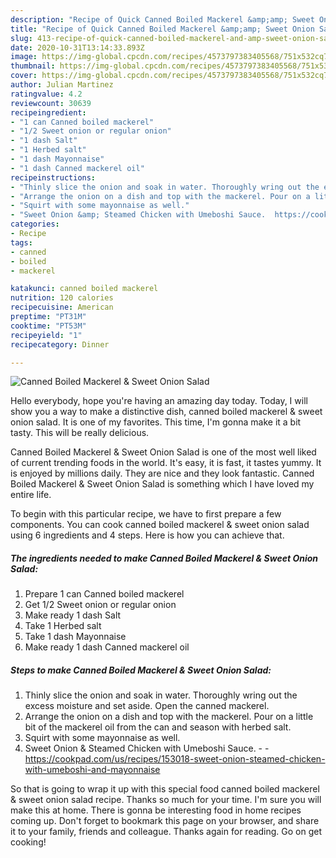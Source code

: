 ```yaml
---
description: "Recipe of Quick Canned Boiled Mackerel &amp;amp; Sweet Onion Salad"
title: "Recipe of Quick Canned Boiled Mackerel &amp;amp; Sweet Onion Salad"
slug: 413-recipe-of-quick-canned-boiled-mackerel-and-amp-sweet-onion-salad
date: 2020-10-31T13:14:33.893Z
image: https://img-global.cpcdn.com/recipes/4573797383405568/751x532cq70/canned-boiled-mackerel-sweet-onion-salad-recipe-main-photo.jpg
thumbnail: https://img-global.cpcdn.com/recipes/4573797383405568/751x532cq70/canned-boiled-mackerel-sweet-onion-salad-recipe-main-photo.jpg
cover: https://img-global.cpcdn.com/recipes/4573797383405568/751x532cq70/canned-boiled-mackerel-sweet-onion-salad-recipe-main-photo.jpg
author: Julian Martinez
ratingvalue: 4.2
reviewcount: 30639
recipeingredient:
- "1 can Canned boiled mackerel"
- "1/2 Sweet onion or regular onion"
- "1 dash Salt"
- "1 Herbed salt"
- "1 dash Mayonnaise"
- "1 dash Canned mackerel oil"
recipeinstructions:
- "Thinly slice the onion and soak in water. Thoroughly wring out the excess moisture and set aside. Open the canned mackerel."
- "Arrange the onion on a dish and top with the mackerel. Pour on a little bit of the mackerel oil from the can and season with herbed salt."
- "Squirt with some mayonnaise as well."
- "Sweet Onion &amp; Steamed Chicken with Umeboshi Sauce.  https://cookpad.com/us/recipes/153018-sweet-onion-steamed-chicken-with-umeboshi-and-mayonnaise"
categories:
- Recipe
tags:
- canned
- boiled
- mackerel

katakunci: canned boiled mackerel 
nutrition: 120 calories
recipecuisine: American
preptime: "PT31M"
cooktime: "PT53M"
recipeyield: "1"
recipecategory: Dinner

---
```



![Canned Boiled Mackerel &amp; Sweet Onion Salad](https://img-global.cpcdn.com/recipes/4573797383405568/751x532cq70/canned-boiled-mackerel-sweet-onion-salad-recipe-main-photo.jpg)

Hello everybody, hope you're having an amazing day today. Today, I will show you a way to make a distinctive dish, canned boiled mackerel &amp; sweet onion salad. It is one of my favorites. This time, I'm gonna make it a bit tasty. This will be really delicious.

Canned Boiled Mackerel &amp; Sweet Onion Salad is one of the most well liked of current trending foods in the world. It's easy, it is fast, it tastes yummy. It is enjoyed by millions daily. They are nice and they look fantastic. Canned Boiled Mackerel &amp; Sweet Onion Salad is something which I have loved my entire life.




To begin with this particular recipe, we have to first prepare a few components. You can cook canned boiled mackerel &amp; sweet onion salad using 6 ingredients and 4 steps. Here is how you can achieve that.

<!--inarticleads1-->

##### The ingredients needed to make Canned Boiled Mackerel &amp; Sweet Onion Salad:

1. Prepare 1 can Canned boiled mackerel
1. Get 1/2 Sweet onion or regular onion
1. Make ready 1 dash Salt
1. Take 1 Herbed salt
1. Take 1 dash Mayonnaise
1. Make ready 1 dash Canned mackerel oil




<!--inarticleads2-->

##### Steps to make Canned Boiled Mackerel &amp; Sweet Onion Salad:

1. Thinly slice the onion and soak in water. Thoroughly wring out the excess moisture and set aside. Open the canned mackerel.
1. Arrange the onion on a dish and top with the mackerel. Pour on a little bit of the mackerel oil from the can and season with herbed salt.
1. Squirt with some mayonnaise as well.
1. Sweet Onion &amp; Steamed Chicken with Umeboshi Sauce. -  - https://cookpad.com/us/recipes/153018-sweet-onion-steamed-chicken-with-umeboshi-and-mayonnaise




So that is going to wrap it up with this special food canned boiled mackerel &amp; sweet onion salad recipe. Thanks so much for your time. I'm sure you will make this at home. There is gonna be interesting food in home recipes coming up. Don't forget to bookmark this page on your browser, and share it to your family, friends and colleague. Thanks again for reading. Go on get cooking!
